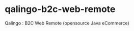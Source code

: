qalingo-b2c-web-remote
======================

Qalingo : B2C Web Remote (opensource Java eCommerce)
